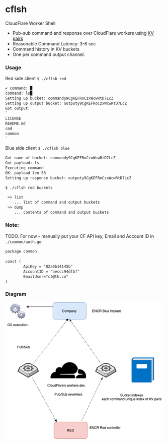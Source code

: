 # cflsh
 CloudFlare Worker Shell

 - Pub-sub command and response over CloudFlare workers using [KV pairs]("https://developers.cloudflare.com/workers/runtime-apis/kv")
 - Reasonable Command Latency: 3-6 sec
 - Command history in KV buckets
 - One per command output channel.
 

### Usage

Red side client
`$ ./cflsh red`
```
✔ command: █
command: ls█
Setting up bucket: commandy9CgKEFRoCzxWcwRtD7LcZ
Setting up output bucket: outputy9CgKEFRoCzxWcwRtD7LcZ
Got output: 
`
LICENSE
README.md
cmd
common
`
```

Blue side client
`$ ./cflsh blue`
```
Got name of bucket: commandy9CgKEFRoCzxWcwRtD7LcZ
Got payload: ls
Executing command
OK: payload len 58
Setting up response bucket: outputy9CgKEFRoCzxWcwRtD7LcZ
```

`$ ./cflsh red buckets`
```
 >> list 
    ... list of command and output buckets
 >> dump 
    ... contents of command and output buckets
```

### Note:

TODO. For now - manually put your CF API key, Email and Account ID 
in `./common/auth.go`:
```
package common

const (
        ApiKey = "82a0b14145b"
        AccountID = "aeccc94dfbf"
        EmailUser="cl@th.co"
)
```

### Diagram

![cflsh](https://github.com/dsnezhkov/cflsh/blob/master/cfl.png)
